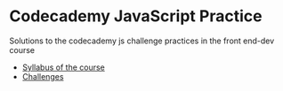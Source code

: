 # Codecademy JavaScript Practice

Solutions to the codecademy js challenge practices in the front end-dev course

- [Syllabus of the course](https://www.codecademy.com/learn/paths/front-end-engineer-career-path)
- [Challenges](https://www.codecademy.com/paths/front-end-engineer-career-path/tracks/fecp-javascript-syntax-part-ii/modules/fecp-practice-javascript-syntax-arrays-loops-objects-iterators)

